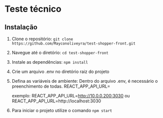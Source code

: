 # Teste técnico

## Instalação

1. Clone o repositório: `git clone https://github.com/Mayconoliveyra/test-shopper-front.git`
2. Navegue até o diretório: `cd test-shopper-front`
3. Instale as dependências: `npm install`
4. Crie um arquivo .env no diretório raiz do projeto
5. Defina as variáveis de ambiente: Dentro do arquivo .env, é necessário o preenchimento de todas.
   REACT_APP_API_URL=

   exemplo: REACT_APP_API_URL=http://10.0.0.200:3030 ou REACT_APP_API_URL=http://localhost:3030

6. Para iniciar o projeto utilize o comando `npm start`
